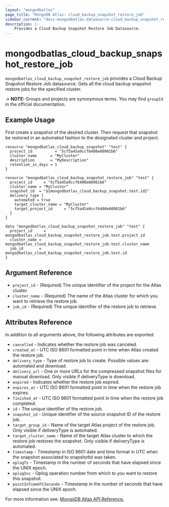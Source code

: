 ```yaml
---
layout: "mongodbatlas"
page_title: "MongoDB Atlas: cloud_backup_snapshot_restore_job"
sidebar_current: "docs-mongodbatlas-datasource-cloud_backup_snapshot_restore_job"
description: |-
    Provides a Cloud Backup Snapshot Restore Job Datasource.
---
```


# mongodbatlas_cloud_backup_snapshot_restore_job

`mongodbatlas_cloud_backup_snapshot_restore_job` provides a Cloud Backup Snapshot Restore Job datasource. Gets all the cloud backup snapshot restore jobs for the specified cluster.

-> **NOTE:** Groups and projects are synonymous terms. You may find `groupId` in the official documentation.

## Example Usage
First create a snapshot of the desired cluster. Then request that snapshot be restored in an automated fashion to the designated cluster and project.

```hcl
resource "mongodbatlas_cloud_backup_snapshot" "test" {
  project_id          = "5cf5a45a9ccf6400e60981b6"
  cluster_name      = "MyCluster"
  description       = "MyDescription"
  retention_in_days = 1
}

resource "mongodbatlas_cloud_backup_snapshot_restore_job" "test" {
  project_id     = "5cf5a45a9ccf6400e60981b6"
  cluster_name = "MyCluster"
  snapshot_id  = "${mongodbatlas_cloud_backup_snapshot.test.id}"
  delivery_type {
    automated = true
    target_cluster_name = "MyCluster"
    target_project_id     = "5cf5a45a9ccf6400e60981b6"
  }
}

data "mongodbatlas_cloud_backup_snapshot_restore_job" "test" {
  project_id     = mongodbatlas_cloud_backup_snapshot_restore_job.test.project_id
  cluster_name = mongodbatlas_cloud_backup_snapshot_restore_job.test.cluster_name
  job_id       = mongodbatlas_cloud_backup_snapshot_restore_job.test.id
}
```

## Argument Reference

* `project_id` - (Required) The unique identifier of the project for the Atlas cluster.
* `cluster_name` - (Required) The name of the Atlas cluster for which you want to retrieve the restore job.
* `job_id` - (Required) The unique identifier of the restore job to retrieve.

## Attributes Reference

In addition to all arguments above, the following attributes are exported:

* `cancelled` -	Indicates whether the restore job was canceled.
* `created_at` -	UTC ISO 8601 formatted point in time when Atlas created the restore job.
* `delivery_type` - Type of restore job to create. Possible values are: automated and download.
* `delivery_url` -	One or more URLs for the compressed snapshot files for manual download. Only visible if deliveryType is download.
* `expired` -	Indicates whether the restore job expired.
* `expires_at` -	UTC ISO 8601 formatted point in time when the restore job expires.
* `finished_at` -	UTC ISO 8601 formatted point in time when the restore job completed.
* `id` -	The unique identifier of the restore job.
* `snapshot_id` -	Unique identifier of the source snapshot ID of the restore job.
* `target_group_id` -	Name of the target Atlas project of the restore job. Only visible if deliveryType is automated.
* `target_cluster_name` -	Name of the target Atlas cluster to which the restore job restores the snapshot. Only visible if deliveryType is automated.
* `timestamp` - Timestamp in ISO 8601 date and time format in UTC when the snapshot associated to snapshotId was taken.
* `oplogTs` - Timestamp in the number of seconds that have elapsed since the UNIX epoch.
* `oplogInc` - Oplog operation number from which to you want to restore this snapshot. 
* `pointInTimeUTCSeconds` - Timestamp in the number of seconds that have elapsed since the UNIX epoch.

For more information see: [MongoDB Atlas API Reference.](https://docs.atlas.mongodb.com/reference/api/cloud-backup/restore/get-one-restore-job/)